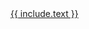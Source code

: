 <div class="text-center">
<a class="btn btn-{{ include.color | default: 'primary' }}" href="{{ include.link }}" target="_blank" rel="noopener">{{ include.text }}</a>
</div>
